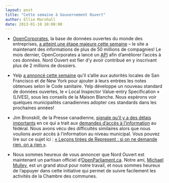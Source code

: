 ```yaml
---
layout: post
title: "Cette semaine à Gouvernement Ouvert"
author: Ellie Marshall
date: 2013-01-18 10:00:00
---
```

- [OpenCorporates](http://www.opencorporates.com), la base de données ouvertes du monde des entreprises, [a atteint une étape majeure cette semaine](http://blog.opencorporates.com/2013/01/17/major-milestone-over-50-million-companies-a-sneak-peak-at-the-future/) – le site a maintenant des informations de plus de 50 millions de compagnies! Le mois dernier, OpenCorporates a lancé un [API](http://api.opencorporates.com/documentation/Home) afin d’améliorer l’accès à ces données. Nord Ouvert est fier d’y avoir contribué en y inscrivant plus de 2 millions de dossiers.

- Yelp [a annoncé cette semaine](http://officialblog.yelp.com/2013/01/introducing-lives.html) qu’il s’allie aux autorités locales de San Francisco et de New York pour ajouter à leurs entrées les notes obtenues selon le Code sanitaire. Yelp développe un nouveau standard de données ouvertes, le « Local Inspector Value-entry Specification » (LIVES), sous les conseils de la Maison Blanche. Nous espérons voir quelques municipalités canadiennes adopter ces standards dans les prochaines années!

- Jim Bronskill, de la Presse canadienne, [signale qu’il y a des délais importants](http://www.theglobeandmail.com/news/politics/ottawa-running-late-on-access-to-information-responses-watchdog-says/article7343832/) en ce qui a trait aux [demandes d’accès à l’information](http://www.tbs-sct.gc.ca/atip-aiprp/tools/administration-application-fra.asp) au fédéral. Nous avons vécu des difficultés similaires alors que nous voulions avoir accès à l’information au niveau municipal. Vous pouvez lire sur ce sujet ici : [« Leçons tirées de Represent : si on ne demande rien, on a rien »](http://blogue.nordouvert.ca/lecons-tirees-de-represent-si-on-ne-demande-r/).

- Nous sommes heureux de vous annoncer que Nord Ouvert est maintenant un partisan officiel d’[OpenParliament.ca](http://www.openparliament.ca). Notre ami, [Michael Mulley](http://michaelmulley.com/), est un grand atout pour notre travail, et nous sommes heureux de l’appuyer dans cette initiative qui permet de suivre facilement les activités de la Chambre des communes.